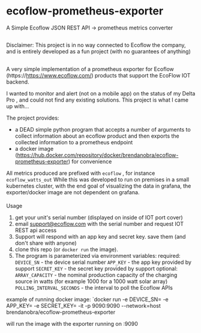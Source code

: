 # ecoflow-prometheus-exporter
A Simple Ecoflow JSON REST API -> prometheus metrics converter
##
Disclaimer: This project is in no way connected to Ecoflow the company, and is entirely developed as a fun project (with no guarantees of anything)
##
A very simple implementation of a prometheus exporter for Ecoflow (https://https://www.ecoflow.com/) products that support the EcoFlow IOT backend.

I wanted to monitor and alert (not on a mobile app) on the status of my Delta Pro , and could not find any existing solutions.  This project is what I came up with...

The project provides:
- a DEAD simple python program that accepts a number of arguments to collect information about an ecoflow product and then exports the collected information to 
a prometheus endpoint
- a docker image (https://hub.docker.com/repository/docker/brendanobra/ecoflow-prometheus-exporter) for convenience 

All metrics produced are prefixed with `ecoflow` , for instance `ecoflow_watts_out`
While this was developed to run on premises in a small kubernetes cluster, with the end goal of visualizing the data in grafana, the exporter/docker image are not
dependent on grafana.
####
Usage
1) get your unit's serial number (displayed on inside of IOT port cover)
2) email support@ecoflow.com with the serial number and request IOT REST api access
3) Support will respond with an app key and secret key. save them (and don't share with anyone)
4) clone this repo (or `docker run` the image). 
5) The program is parameterized via environment variables:
required:
`DEVICE_SN` - the device serial number
`APP_KEY` - the app key provided by support
`SECRET_KEY` - the secret key provided by support
optional:
`ARRAY_CAPACITY` - the nominal production capacity of the charging source in watts (for example 1000 for a 1000 watt solar array)
`POLLING_INTERVAL_SECONDS` - the interval to poll the Ecoflow APIs

example of running docker image: 
`docker run -e DEVICE_SN=<your device SN> -e APP_KEY=<your app key provided by support> -e SECRET_KEY=<your secret key provided by support> -it -p 9090:9090 --network=host brendanobra/ecoflow-prometheus-exporter

will run the image with the exporter running on <your computers ip address>:9090
